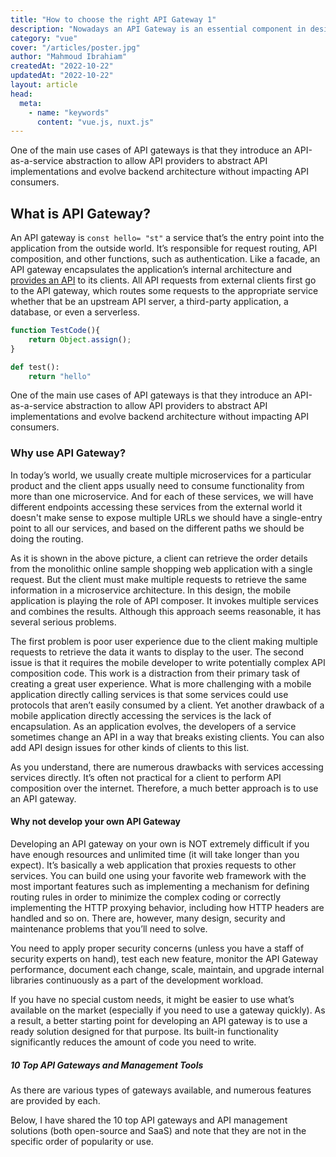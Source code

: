 ```yaml
---
title: "How to choose the right API Gateway 1"
description: "Nowadays an API Gateway is an essential component in designing a distributed system's architecture with multiple API services or microservices."
category: "vue"
cover: "/articles/poster.jpg"
author: "Mahmoud Ibrahiam"
createdAt: "2022-10-22"
updatedAt: "2022-10-22"
layout: article
head:
  meta:
    - name: "keywords"
      content: "vue.js, nuxt.js"
---
```


One of the main use cases of API gateways is that they introduce an API-as-a-service abstraction to allow API providers to abstract API implementations and evolve backend architecture without impacting API consumers.

## What is API Gateway?

An API gateway is `const hello= "st"` a service that’s the entry point into the application from the outside world. It’s responsible for request routing, API composition, and other functions, such as authentication. Like a facade, an API gateway encapsulates the application’s internal architecture and [provides an API](/about) to its clients. All API requests from external clients first go to the API gateway, which routes some requests to the appropriate service whether that be an upstream API server, a third-party application, a database, or even a serverless.

```js
function TestCode(){
    return Object.assign();
}
```

```python
def test():
    return "hello"
```

One of the main use cases of API gateways is that they introduce an API-as-a-service abstraction to allow API providers to abstract API implementations and evolve backend architecture without impacting API consumers.

### Why use API Gateway?

In today’s world, we usually create multiple microservices for a particular product and the client apps usually need to consume functionality from more than one microservice. And for each of these services, we will have different endpoints accessing these services from the external world it doesn't make sense to expose multiple URLs we should have a single-entry point to all our services, and based on the different paths we should be doing the routing.

As it is shown in the above picture, a client can retrieve the order details from the monolithic online sample shopping web application with a single request. But the client must make multiple requests to retrieve the same information in a microservice architecture. In this design, the mobile application is playing the role of API composer. It invokes multiple services and combines the results. Although this approach seems reasonable, it has several serious problems.

The first problem is poor user experience due to the client making multiple requests to retrieve the data it wants to display to the user. The second issue is that it requires the mobile developer to write potentially complex API composition code. This work is a distraction from their primary task of creating a great user experience. What is more challenging with a mobile application directly calling services is that some services could use protocols that aren’t easily consumed by a client. Yet another drawback of a mobile application directly accessing the services is the lack of encapsulation. As an application evolves, the developers of a service sometimes change an API in a way that breaks existing clients. You can also add API design issues for other kinds of clients to this list.

As you understand, there are numerous drawbacks with services accessing services directly. It’s often not practical for a client to perform API composition over the internet. Therefore, a much better approach is to use an API gateway.

#### Why not develop your own API Gateway

Developing an API gateway on your own is NOT extremely difficult if you have enough resources and unlimited time (it will take longer than you expect). It’s basically a web application that proxies requests to other services. You can build one using your favorite web framework with the most important features such as implementing a mechanism for defining routing rules in order to minimize the complex coding or correctly implementing the HTTP proxying behavior, including how HTTP headers are handled and so on. There are, however, many design, security and maintenance problems that you’ll need to solve.

You need to apply proper security concerns (unless you have a staff of security experts on hand), test each new feature, monitor the API Gateway performance, document each change, scale, maintain, and upgrade internal libraries continuously as a part of the development workload.

If you have no special custom needs, it might be easier to use what’s available on the market (especially if you need to use a gateway quickly). As a result, a better starting point for developing an API gateway is to use a ready solution designed for that purpose. Its built-in functionality significantly reduces the amount of code you need to write.

##### 10 Top API Gateways and Management Tools

As there are various types of gateways available, and numerous features are provided by each.

Below, I have shared the 10 top API gateways and API management solutions (both open-source and SaaS) and note that they are not in the specific order of popularity or use.

